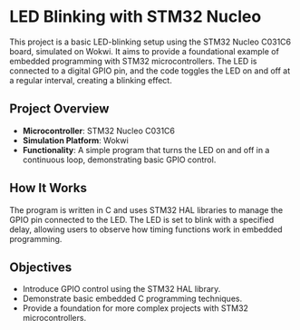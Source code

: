 

# LED Blinking with STM32 Nucleo

This project is a basic LED-blinking setup using the STM32 Nucleo C031C6 board, simulated on Wokwi. It aims to provide a foundational example of embedded programming with STM32 microcontrollers. The LED is connected to a digital GPIO pin, and the code toggles the LED on and off at a regular interval, creating a blinking effect.

## Project Overview

- **Microcontroller**: STM32 Nucleo C031C6
- **Simulation Platform**: Wokwi
- **Functionality**: A simple program that turns the LED on and off in a continuous loop, demonstrating basic GPIO control.

## How It Works

The program is written in C and uses STM32 HAL libraries to manage the GPIO pin connected to the LED. The LED is set to blink with a specified delay, allowing users to observe how timing functions work in embedded programming.

## Objectives

- Introduce GPIO control using the STM32 HAL library.
- Demonstrate basic embedded C programming techniques.
- Provide a foundation for more complex projects with STM32 microcontrollers.


